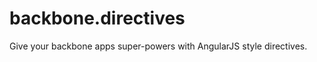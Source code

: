 backbone.directives
===================

Give your backbone apps super-powers with AngularJS style directives.
